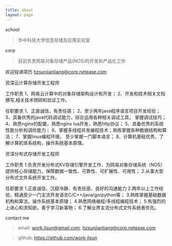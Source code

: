 ```yaml
---
title: about
layout: page
---
```


school

> 华中科技大学信息存储及应用实验室

corp

> 目前负责网易对象存储产品(NOS)的开发和产品化工作

欢迎投递简历 hzsunjianliang@corp.netease.com

资深云计算存储开发工程师

工作职责
1、网易云计算中的对象存储架构设计和开发；
2、开发和技术相关文档撰写,相关技术预研和验证工作。

任职要求
1、正直诚信，有责任感； 
2、至少两年java程序语言项目开发经验；
3、具备优秀的java代码调试能力，综合运用各种相关调试工具， 掌握调试技巧；
4、熟悉nginx的配置，熟悉nginx lua开发，熟悉http协议；
5、具备优秀的系统性能分析和调优能力；
6、掌握多线程并发编程技术；熟练掌握各种数据结构和算法；
7、掌握linux编程环境， 至少掌握一门脚本语言；
8、计算机基础优秀，了解计算机体系结构，操作系统基本原理。

资深分布式存储开发工程师

工作职责
1.负责开发分布式KV存储引擎开发工作，为网易对象存储系统（NOS）提供核心存储能力，保障数据一致性、可靠性、可扩展性、可用性；
2.从事大型分布式文件系统开发工作。

任职要求
1.正直诚信、沉稳冷静、有责任感、良好的沟通能力
2.两年以上工作经验，精通至少一门主流开发语言C/C++/java/go/python等；
3.熟练掌握基础数据机构和算法，操作系统基本原理；
4.熟悉网络编程/多线程编程技术；
5.有强烈的上进心和求知欲，善于学习新事物；
6.了解业界主流分布式文件系统者优先。



contact me

> email: work.jlsun@gmail.com; hzsunjianliang@corp.netease.com

> github: https://github.com/work-jlsun



